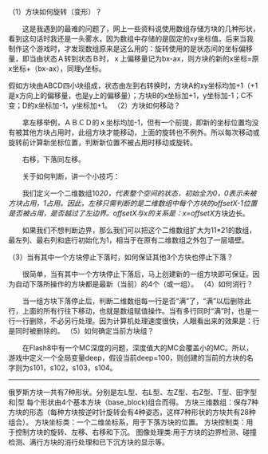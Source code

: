 （1）方块如何旋转（变形）？

　　这是我遇到的最难的问题了，网上一些资料说使用数组存储方块的几种形状，看到这句话时我还是一头雾水，因为数组中存储的是固定的xy坐标值。后来当我制作这个游戏时，才发现数组原来是这么用的：旋转使用的是状态间的坐标偏移量，即当由状态Ａ转到状态Ｂ时，ｘ上偏移量记为bx-ax，则方块的新的x坐标=原x坐标+（bx-ax），同理y坐标。

假如方块由ABCD四小块组成，状态由左到右转换时，方块A的xy坐标均加+1（+1是x方向上的偏移量，也是y上的偏移量）；方块B的x坐标加+1，y坐标加-1；C不变；D的x坐标加-1，y坐标加+1。
（2）方块如何移动？

　　拿左移举例，ＡＢＣＤ的ｘ坐标均加-1，但有一个前提，即新的坐标位置均没有被其他方块占用时，此组方块才能移动，上面的旋转也不例外。所以每次移动或旋转前计算新坐标位置，判断新位置不被占用时移动或旋转。

　　右移，下落同左移。

　　关于如何判断，讲一个小技巧：

　　我们定义一个二维数组10*20，代表整个空间的状态，初始全为0，0表示未被方块占用，1占用。因此，左移只需判断的是二维数组中每个方块的offsetX-1位置是否被占用，是否越过了左边界。offsetX与x的关系是：x=offsetX*方块边长。

　　如果我们不想判断边界，那么我们可以把这个二维数组扩大为11*21的数组，最左列、最右列和底行初始化为1，相当于在原有二维数组之外包了一层墙壁。

（3）当有其中一个方块停止下落时，如何保证其他3个方块也停止下落？

　　很简单，当有其中一个方块停止下落后，马上创建新的一组方块即可保证。因为自动下落所操作的方块都是最新（当前）的4个（或一组）。
（4）如何消行？

　　当一组方块下落停止后，判断二维数组每一行是否“满”了，“满”以后删除此行，上面的所有行往下移动，也就是数组赋值操作。当有多行同时“满”时，也是一行一行删除，不必另行处理。因为计算机处理速度很快，人眼看出来的效果是：行是同时被删除的。
（5）如何确定当前方块组？

　　在Flash8中有一个MC深度的问题，深度值大的MC会覆盖小的MC。所以，游戏中定义一个全局变量deep，假设当前deep=100，则创建的当前的方块的名字则为s101，s102，s103，s104。


************************************************************************************
俄罗斯方块一共有7种形状。分别是左L型、右L型、左Z型、右Z型、T型、田字型和|型
每个形状由4个基本方块（base_block)组合而得。
方块三维数组：保存7种方块的形态（每种方块按逆时针旋转会有4种姿态，这样7种形状的方块共有28种组合）。
方块坐标类：一个二维坐标系，用于下落方块的位置。
方块控制类：用于控制方块的旋转、左移、右移和下沉。
图像处理类:用于方块的边界检测、碰撞检测、满行方块的消行处理和已下沉方块的显示等。